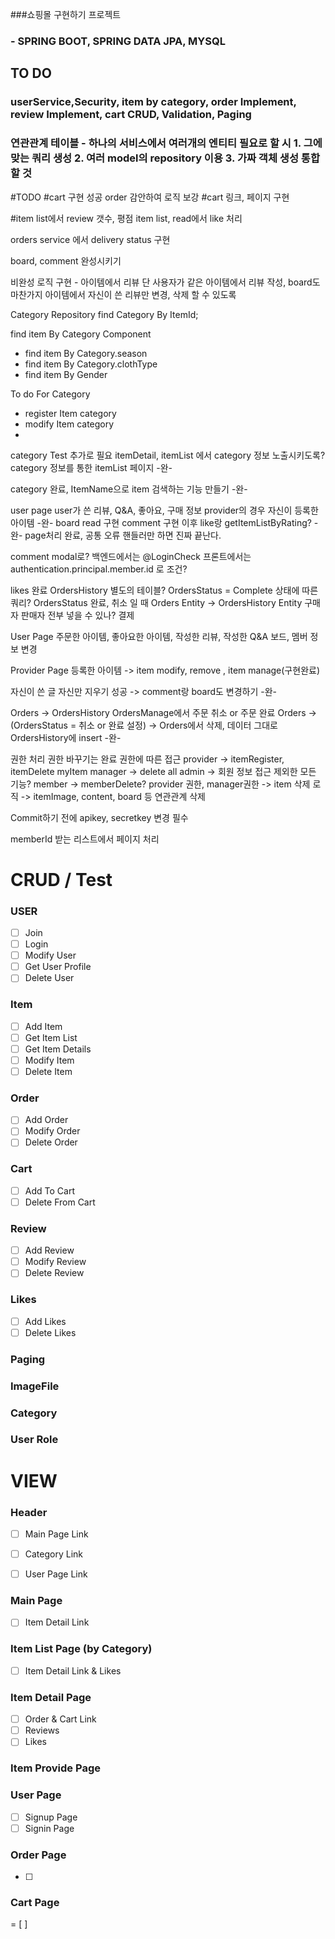 ###쇼핑몰 구현하기 프로젝트
### - SPRING BOOT, SPRING DATA JPA, MYSQL

## TO DO
### userService,Security, item by category, order Implement, review Implement, cart CRUD, Validation, Paging

### 연관관계 테이블 - 하나의 서비스에서 여러개의 엔티티 필요로 할 시 1. 그에 맞는 쿼리 생성 2. 여러 model의 repository 이용 3. 가짜 객체 생성 통합할 것


#TODO 
#cart 구현 성공 order 감안하여 로직 보강
#cart 링크, 페이지 구현

#item list에서 review 갯수, 평점
item list, read에서 like 처리

orders service 에서 delivery status 구현

board, comment 완성시키기

비완성 로직 구현 - 아이템에서 리뷰 단 사용자가 같은 아이템에서 리뷰 작성, board도 마찬가지
아이템에서 자신이 쓴 리뷰만 변경, 삭제 할 수 있도록 


Category Repository
find Category By ItemId;

find item By Category Component
- find item By Category.season
- find item By Category.clothType
- find item By Gender

To do For Category
- register Item category
- modify Item category
- 

category Test 추가로 필요
itemDetail, itemList 에서 category 정보 노출시키도록?
category 정보를 통한 itemList 페이지 -완-

category 완료, 
ItemName으로 item 검색하는 기능 만들기 -완-

user page user가 쓴 리뷰, Q&A, 좋아요, 구매 정보
provider의 경우 자신이 등록한 아이템 -완-
board read 구현
comment 구현
이후 like랑 getItemListByRating? -완-
page처리 완료, 공통 오류 핸들러만 하면 진짜 끝난다.

comment modal로?
백엔드에서는 @LoginCheck 프론트에서는 authentication.principal.member.id 로 조건?

likes 완료
OrdersHistory 별도의 테이블? OrdersStatus = Complete 상태에 따른 쿼리?
OrdersStatus 완료, 취소 일 때 Orders Entity -> OrdersHistory Entity 구매자 판매자 전부 넣을 수 있나?
결제

User Page
주문한 아이템, 좋아요한 아이템, 작성한 리뷰, 작성한 Q&A 보드, 멤버 정보 변경

Provider Page
등록한 아이템 -> item modify, remove
, item manage(구현완료)

자신이 쓴 글 자신만 지우기 성공 -> comment랑 board도 변경하기 -완-

Orders -> OrdersHistory
OrdersManage에서 주문 취소 or 주문 완료
Orders -> (OrdersStatus = 취소 or 완료 설정) -> Orders에서 삭제, 데이터 그대로 OrdersHistory에 insert
-완-

권한 처리
권한 바꾸기는 완료
권한에 따른 접근 provider -> itemRegister, itemDelete myItem manager -> delete all admin -> 회원 정보 접근 제외한 모든 기능?
member -> memberDelete?
provider 권한, manager권한 -> item 삭제 로직 -> itemImage, content, board 등 연관관계 삭제

Commit하기 전에 apikey, secretkey 변경 필수

memberId 받는 리스트에서 페이지 처리

# CRUD / Test

### USER
- [ ] Join
- [ ] Login
- [ ] Modify User
- [ ] Get User Profile
- [ ] Delete User

### Item
- [ ] Add Item
- [ ] Get Item List
- [ ] Get Item Details
- [ ] Modify Item
- [ ] Delete Item

### Order
- [ ] Add Order
- [ ] Modify Order
- [ ] Delete Order

### Cart
- [ ] Add To Cart
- [ ] Delete From Cart

### Review
- [ ] Add Review
- [ ] Modify Review
- [ ] Delete Review

### Likes
- [ ] Add Likes
- [ ] Delete Likes

### Paging

### ImageFile

### Category

### User Role

# VIEW

### Header
-[ ] Main Page Link
-[ ] Category Link
-[ ] User Page Link



### Main Page
- [ ] Item Detail Link

### Item List Page (by Category)
- [ ] Item Detail Link & Likes



### Item Detail Page
- [ ] Order & Cart Link
- [ ] Reviews
- [ ] Likes

### Item Provide Page

### User Page
- [ ] Signup Page
- [ ] Signin Page

### Order Page
- [ ] 

### Cart Page

= [ ]
